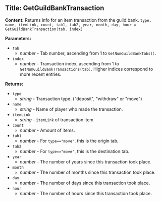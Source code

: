 ## Title: GetGuildBankTransaction

**Content:**
Returns info for an item transaction from the guild bank.
`type, name, itemLink, count, tab1, tab2, year, month, day, hour = GetGuildBankTransaction(tab, index)`

**Parameters:**
- `tab`
  - *number* - Tab number, ascending from 1 to `GetNumGuildBankTabs()`.
- `index`
  - *number* - Transaction index, ascending from 1 to `GetNumGuildBankTransactions(tab)`. Higher indices correspond to more recent entries.

**Returns:**
- `type`
  - *string* - Transaction type. ("deposit", "withdraw" or "move")
- `name`
  - *string* - Name of player who made the transaction.
- `itemLink`
  - *string* - `itemLink` of transaction item.
- `count`
  - *number* - Amount of items.
- `tab1`
  - *number* - For `type=="move"`, this is the origin tab.
- `tab2`
  - *number* - For `type=="move"`, this is the destination tab.
- `year`
  - *number* - The number of years since this transaction took place.
- `month`
  - *number* - The number of months since this transaction took place.
- `day`
  - *number* - The number of days since this transaction took place.
- `hour`
  - *number* - The number of hours since this transaction took place.